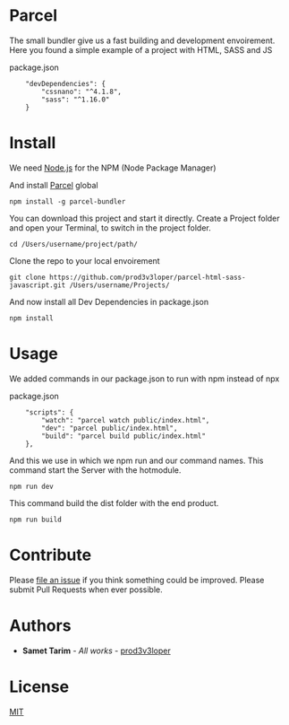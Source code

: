 # Parcel

The small bundler give us a fast building and development envoirement.
Here you found a simple example of a project with HTML, SASS and JS

package.json
```
    "devDependencies": {
        "cssnano": "^4.1.8",
        "sass": "^1.16.0"
    }
```

# Install

We need [Node.js](https://nodejs.org/en/) for the NPM (Node Package Manager)

And install [Parcel](https://parceljs.org/) global
```
npm install -g parcel-bundler
```

You can download this project and start it directly.
Create a Project folder and open your Terminal, to switch in the project folder.
```
cd /Users/username/project/path/
```
Clone the repo to your local envoirement
```
git clone https://github.com/prod3v3loper/parcel-html-sass-javascript.git /Users/username/Projects/
```
And now install all Dev Dependencies in package.json
```
npm install
```

# Usage
We added commands in our package.json to run with npm instead of npx

package.json
```
    "scripts": {
        "watch": "parcel watch public/index.html",
        "dev": "parcel public/index.html",
        "build": "parcel build public/index.html"
    },
```

And this we use in which we npm run and our command names.
This command start the Server with the hotmodule.
```
npm run dev
```
This command build the dist folder with the end product.
```
npm run build
```

# Contribute

Please [file an issue](https://github.com/prod3v3loper/parcel-html-sass-javascript/issues) if you
think something could be improved. Please submit Pull Requests when ever
possible.

# Authors

* **Samet Tarim** - *All works* - [prod3v3loper](https://www.tnado.com/author/prod3v3loper/)

# License

[MIT](https://github.com/prod3v3loper/parcel-html-sass-javascript/blob/master/LICENSE)